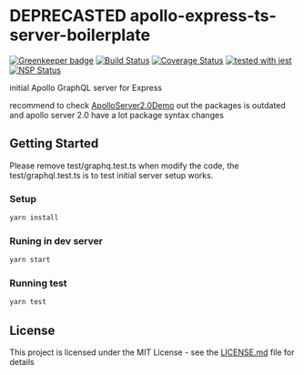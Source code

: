 # DEPRECASTED apollo-express-ts-server-boilerplate

[![Greenkeeper badge](https://badges.greenkeeper.io/FinalDes/apollo-express-ts-server-boilerplate.svg)](https://greenkeeper.io/)
[![Build Status](https://travis-ci.org/FinalDes/apollo-express-ts-server-boilerplate.svg?branch=master)](https://travis-ci.org/FinalDes/apollo-express-ts-server-boilerplate) [![Coverage Status](https://coveralls.io/repos/github/FinalDes/apollo-express-ts-server-boilerplate/badge.svg?branch=master)](https://coveralls.io/github/FinalDes/apollo-express-ts-server-boilerplate?branch=master) [![tested with jest](https://img.shields.io/badge/tested_with-jest-99424f.svg)](https://github.com/facebook/jest) [![NSP Status](https://nodesecurity.io/orgs/finaldes/projects/48483f54-e707-4010-9b78-6b011abec0fd/badge)](https://nodesecurity.io/orgs/finaldes/projects/48483f54-e707-4010-9b78-6b011abec0fd)

initial Apollo GraphQL server for Express

recommend to check [ApolloServer2.0Demo](https://github.com/FinalDes/ApolloServer2.0Demo) out the packages is outdated and apollo server 2.0 have a lot package syntax changes



## Getting Started

Please remove test/graphq.test.ts when modify the code, the test/graphql.test.ts is to test initial server setup works.

### Setup

``` bash
yarn install
```

### Runing in dev server

``` bash
yarn start
```

### Running test

``` bash
yarn test
```

## License

This project is licensed under the MIT License - see the [LICENSE.md](LICENSE.md) file for details
